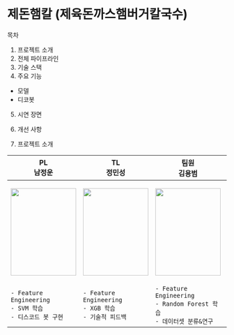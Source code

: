 제돈햄칼 (제육돈까스햄버거칼국수)
==================================
목차
1. 프로젝트 소개
2. 전체 파이프라인
3. 기술 스택
4. 주요 기능
   
  - 모델
  - 디코봇
    
5. 시연 장면
6. 개선 사항


1. 프로젝트 소개

| PL<br>남정운                                                                                                                                | TL<br>정민성                                                                                                                                | 팀원<br>김용범                                                                                                                              | 팀원<br>강승구                                                                                                                              | 팀원<br>한승헌                                                                                                                              |
|---------------------------------------------------------------------------------------------------------------------------------------------|---------------------------------------------------------------------------------------------------------------------------------------------|---------------------------------------------------------------------------------------------------------------------------------------------|---------------------------------------------------------------------------------------------------------------------------------------------|---------------------------------------------------------------------------------------------------------------------------------------------|
| <p align="center"><img src="https://github.com/user-attachments/assets/17984ec1-4d16-427e-89ed-ca4e42478b62" width="150" height="200"/></p> | <p align="center"><img src="https://github.com/user-attachments/assets/020342da-9da4-45cf-a756-44d3f102d723" width="150" height="200"/></p> | <p align="center"><img src="https://github.com/user-attachments/assets/9fe7ca3b-eeb5-4984-b063-34545cdf2456" width="150" height="200"/></p> | <p align="center"><img src="https://github.com/user-attachments/assets/a5e88cbb-4696-461f-978f-edf95d58d054" width="150" height="200"/></p> | <p align="center"><img src="https://github.com/user-attachments/assets/0588dae5-edca-45d4-a85f-e4c8428e640c" width="150" height="200"/></p> |
| `- Feature Engineering`<br>`- SVM 학습`<br>`- 디스코드 봇 구현`                                                                             | `- Feature Engineering`<br>`- XGB 학습`<br>`- 기술적 피드백`                                                                                | `- Feature Engineering`<br>`- Random Forest 학습`<br>`- 데이터셋 분류&연구`                                                                 | `- Feature Engineering`<br>`- LGBM 학습`                                                                                                    | `- Decision Tree 학습`<br>`- 학습 모델 분류`<br>`- 데이터셋 관리`                                                                           |


